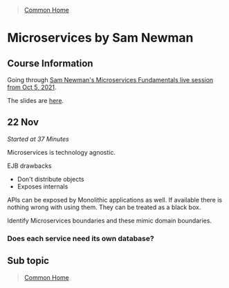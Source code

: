 >[Common Home](../README.md)
 
# Microservices  by Sam Newman
 

## Course Information

Going through [Sam Newman's Microservices Fundamentals live session from Oct 5, 2021](https://learning.oreilly.com/live-events/microservice-fundamentals/0636920054839/).

The slides are [here](../assets/microservicefundamentals852111633099230867%20(1).pdf).

## 22 Nov


*Started at 37 Minutes*

Microservices is technology agnostic.

EJB drawbacks
* Don't distribute objects
* Exposes internals 
  
APIs can be exposed by Monolithic applications as well.
If available there is nothing wrong with using them.
They can be treated as a black box.

Identify Microservices boundaries and these mimic domain boundaries.

### Does each service need its own database?







## Sub topic
 

 
>[Common Home](../README.md)